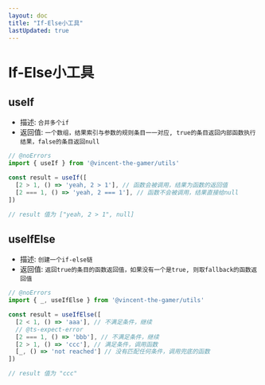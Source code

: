 ```yaml
---
layout: doc
title: "If-Else小工具"
lastUpdated: true
---
```


# If-Else小工具

## useIf
- 描述: `合并多个if`
- 返回值: `一个数组，结果索引与参数的规则条目一一对应, true的条目返回内部函数执行结果，false的条目返回null`

```ts twoslash
// @noErrors
import { useIf } from '@vincent-the-gamer/utils'

const result = useIf([
  [2 > 1, () => 'yeah, 2 > 1'], // 函数会被调用，结果为函数的返回值
  [2 === 1, () => 'yeah, 2 === 1'], // 函数不会被调用，结果直接给null
])

// result 值为 ["yeah, 2 > 1", null]
```

## useIfElse
- 描述: `创建一个if-else链`
- 返回值: `返回true的条目的函数返回值，如果没有一个是true, 则取fallback的函数返回值`

```ts twoslash
// @noErrors
import { _, useIfElse } from '@vincent-the-gamer/utils'

const result = useIfElse([
  [2 < 1, () => 'aaa'], // 不满足条件，继续
  // @ts-expect-error
  [2 === 1, () => 'bbb'], // 不满足条件，继续
  [2 > 1, () => 'ccc'], // 满足条件，调用函数
  [_, () => 'not reached'] // 没有匹配任何条件，调用兜底的函数
])

// result 值为 "ccc"
```
